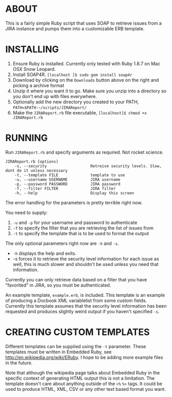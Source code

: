 # ABOUT
This is a fairly simple Ruby script that uses SOAP to retrieve issues from a JIRA instance and pumps them into
a customizable ERB template.

# INSTALLING
1. Ensure Ruby is installed.  Currently only tested with Ruby 1.8.7 on Mac OSX Snow Leopard.
2. Install SOAP4R.  `[localhost ]$ sudo gem install soap4r`
3. Download by clicking on the `Downloads` button above on the right and picking a archive format
4. Unzip it where you want it to go.   Make sure you unzip into a directory so you don't end up with files everywhere.
4. Optionally add the new directory you created to your PATH, `PATH=$PATH:~/scripts/JIRAReport/`
5. Make the `JIRAReport.rb` file executable, `[localhost]$ chmod +x JIRAReport.rb`

# RUNNING
Run `JIRAReport.rb` and specify arguments as required.  Not rocket science.

    JIRAReport.rb [options]
        -s, --security                   Retreive security levels. Slow, dont do it unless necessary
        -t, --template FILE              template to use
        -u, --username USERNAME          JIRA username
        -p, --password PASSWORD          JIRA password
        -f, --filter FILTER              JIRA filter
        -h, --help                       Display this screen

The error handling for the parameters is pretty terrible right now.  

You need to supply:

1.  `-u` and `-p` for your username and password to authenticate
2.  `-f` to specify the filter that you are retrieving the list of issues from
3.  `-t` to specify the template that is to be used to format the output

The only optional parameters right now are `-h` and `-s`.  

* `-h` displays the help and exits.  
* -s forces it to retrieve the security level information for each issue as well, this is much slower and
  shouldn't be used unless you need that information.

Currently you can only retrieve data based on a filter that you have "favorited" in JIRA, so you must be 
authenticated.

An example template, `example.erb`, is included. This template is an example of producing a Docbook XML
variablelist from some custom fields. Currently this template assumes that the security level information has
been requested and produces slightly weird output if you haven't specified `-s`.

# CREATING CUSTOM TEMPLATES
Different templates can be supplied using the `-t` parameter. These templates must be written in Embedded
Ruby, see <http://en.wikipedia.org/wiki/ERuby>. I hope to be adding more example files in the future.

Note that although the wikipedia page talks about Embedded Ruby in the specific context of generating HTML
output this is not a limitation. The template doesn't care about anything outside of the `<%` `%>` tags. It
could be used to produce HTML, XML, CSV or any other text based format you want.


